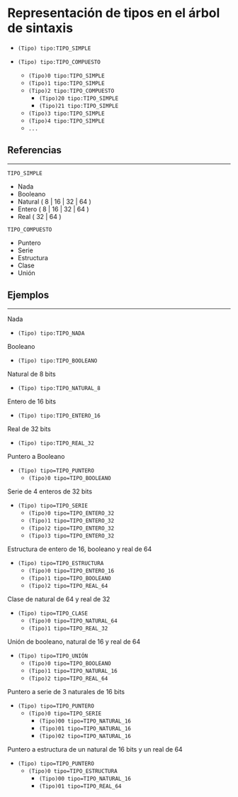 # Representación de tipos en el árbol de sintaxis

- `(Tipo) tipo:TIPO_SIMPLE`

- `(Tipo) tipo:TIPO_COMPUESTO`
  - `(Tipo)0 tipo:TIPO_SIMPLE`
  - `(Tipo)1 tipo:TIPO_SIMPLE`
  - `(Tipo)2 tipo:TIPO_COMPUESTO`
    - `(Tipo)20 tipo:TIPO_SIMPLE`
    - `(Tipo)21 tipo:TIPO_SIMPLE`
  - `(Tipo)3 tipo:TIPO_SIMPLE`
  - `(Tipo)4 tipo:TIPO_SIMPLE`
  - `...`

## Referencias

---

`TIPO_SIMPLE`

- Nada
- Booleano
- Natural ( 8 | 16 | 32 | 64 )
- Entero ( 8 | 16 | 32 | 64 )
- Real ( 32 | 64 )

`TIPO_COMPUESTO`

- Puntero
- Serie
- Estructura
- Clase
- Unión

## Ejemplos

---

Nada

- `(Tipo) tipo:TIPO_NADA`

Booleano

- `(Tipo) tipo:TIPO_BOOLEANO`

Natural de 8 bits

- `(Tipo) tipo:TIPO_NATURAL_8`

Entero de 16 bits

- `(Tipo) tipo:TIPO_ENTERO_16`

Real de 32 bits

- `(Tipo) tipo:TIPO_REAL_32`

Puntero a Booleano

- `(Tipo) tipo=TIPO_PUNTERO`
  - `(Tipo)0 tipo=TIPO_BOOLEANO`

Serie de 4 enteros de 32 bits

- `(Tipo) tipo=TIPO_SERIE`
  - `(Tipo)0 tipo=TIPO_ENTERO_32`
  - `(Tipo)1 tipo=TIPO_ENTERO_32`
  - `(Tipo)2 tipo=TIPO_ENTERO_32`
  - `(Tipo)3 tipo=TIPO_ENTERO_32`

Estructura de entero de 16, booleano y real de 64

- `(Tipo) tipo=TIPO_ESTRUCTURA`
  - `(Tipo)0 tipo=TIPO_ENTERO_16`
  - `(Tipo)1 tipo=TIPO_BOOLEANO`
  - `(Tipo)2 tipo=TIPO_REAL_64`

Clase de natural de 64 y real de 32

- `(Tipo) tipo=TIPO_CLASE`
  - `(Tipo)0 tipo=TIPO_NATURAL_64`
  - `(Tipo)1 tipo=TIPO_REAL_32`

Unión de booleano, natural de 16 y real de 64

- `(Tipo) tipo=TIPO_UNIÓN`
  - `(Tipo)0 tipo=TIPO_BOOLEANO`
  - `(Tipo)1 tipo=TIPO_NATURAL_16`
  - `(Tipo)2 tipo=TIPO_REAL_64`

Puntero a serie de 3 naturales de 16 bits

- `(Tipo) tipo=TIPO_PUNTERO`
  - `(Tipo)0 tipo=TIPO_SERIE`
    - `(Tipo)00 tipo=TIPO_NATURAL_16`
    - `(Tipo)01 tipo=TIPO_NATURAL_16`
    - `(Tipo)02 tipo=TIPO_NATURAL_16`

Puntero a estructura de un natural de 16 bits y un real de 64

- `(Tipo) tipo=TIPO_PUNTERO`
  - `(Tipo)0 tipo=TIPO_ESTRUCTURA`
    - `(Tipo)00 tipo=TIPO_NATURAL_16`
    - `(Tipo)01 tipo=TIPO_REAL_64`
